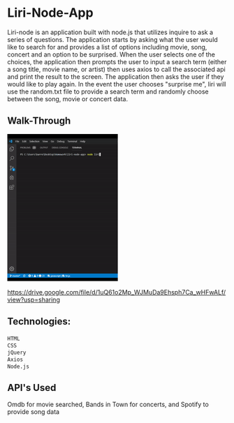 # Liri-Node-App

Liri-node is an application built with node.js that utilizes inquire to ask a series of questions. The application starts by asking what the user would like to search for and provides a list of options including movie, song, concert and an option to be surprised. When the user selects one of the choices, the application then prompts the user to input a search term (either a song title, movie name, or artist) then uses axios to call the associated api and print the result to the screen. The application then asks the user if they would like to play again. In the event the user chooses "surprise me", liri will use the random.txt file to provide a search term and randomly choose between the song, movie or concert data. 


## Walk-Through
![](walkthrough.gif)

https://drive.google.com/file/d/1uQ61o2Mp_WJMuDa9Ehsph7Ca_wHFwALf/view?usp=sharing

## Technologies:
    HTML
    CSS
    jQuery
    Axios
    Node.js
    
## API's Used
Omdb for movie searched, Bands in Town for concerts, and Spotify to provide song data